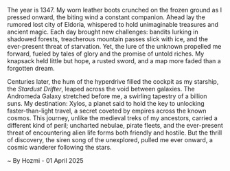 
The year is 1347.  My worn leather boots crunched on the frozen ground as I pressed onward, the biting wind a constant companion.  Ahead lay the rumored lost city of Eldoria, whispered to hold unimaginable treasures and ancient magic.  Each day brought new challenges: bandits lurking in shadowed forests, treacherous mountain passes slick with ice, and the ever-present threat of starvation.  Yet, the lure of the unknown propelled me forward, fueled by tales of glory and the promise of untold riches.  My knapsack held little but hope, a rusted sword, and a map more faded than a forgotten dream.

Centuries later, the hum of the hyperdrive filled the cockpit as my starship, the *Stardust Drifter*, leaped across the void between galaxies.  The Andromeda Galaxy stretched before me, a swirling tapestry of a billion suns.  My destination: Xylos, a planet said to hold the key to unlocking faster-than-light travel, a secret coveted by empires across the known cosmos.  This journey, unlike the medieval treks of my ancestors, carried a different kind of peril;  uncharted nebulae, pirate fleets, and the ever-present threat of encountering alien life forms both friendly and hostile. But the thrill of discovery, the siren song of the unexplored, pulled me ever onward, a cosmic wanderer following the stars.

~ By Hozmi - 01 April 2025
